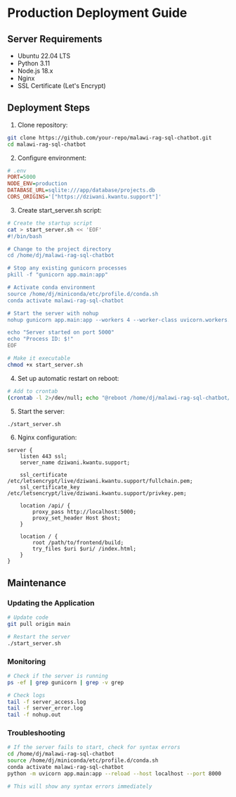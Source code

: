 # Production Deployment Guide

## Server Requirements
- Ubuntu 22.04 LTS
- Python 3.11
- Node.js 18.x
- Nginx
- SSL Certificate (Let's Encrypt)

## Deployment Steps

1. Clone repository:
```bash
git clone https://github.com/your-repo/malawi-rag-sql-chatbot.git
cd malawi-rag-sql-chatbot
```

2. Configure environment:
```ini
# .env
PORT=5000
NODE_ENV=production
DATABASE_URL=sqlite:///app/database/projects.db
CORS_ORIGINS='["https://dziwani.kwantu.support"]'
```

3. Create start_server.sh script:
```bash
# Create the startup script
cat > start_server.sh << 'EOF'
#!/bin/bash

# Change to the project directory
cd /home/dj/malawi-rag-sql-chatbot

# Stop any existing gunicorn processes
pkill -f "gunicorn app.main:app"

# Activate conda environment
source /home/dj/miniconda/etc/profile.d/conda.sh
conda activate malawi-rag-sql-chatbot

# Start the server with nohup
nohup gunicorn app.main:app --workers 4 --worker-class uvicorn.workers.UvicornWorker --bind 0.0.0.0:5000 --access-logfile server_access.log --error-logfile server_error.log --log-level info > nohup.out 2>&1 &

echo "Server started on port 5000"
echo "Process ID: $!"
EOF

# Make it executable
chmod +x start_server.sh
```

4. Set up automatic restart on reboot:
```bash
# Add to crontab
(crontab -l 2>/dev/null; echo "@reboot /home/dj/malawi-rag-sql-chatbot/start_server.sh") | crontab -
```

5. Start the server:
```bash
./start_server.sh
```

6. Nginx configuration:
```nginx
server {
    listen 443 ssl;
    server_name dziwani.kwantu.support;

    ssl_certificate /etc/letsencrypt/live/dziwani.kwantu.support/fullchain.pem;
    ssl_certificate_key /etc/letsencrypt/live/dziwani.kwantu.support/privkey.pem;

    location /api/ {
        proxy_pass http://localhost:5000;
        proxy_set_header Host $host;
    }
    
    location / {
        root /path/to/frontend/build;
        try_files $uri $uri/ /index.html;
    }
}
```

## Maintenance

### Updating the Application
```bash
# Update code
git pull origin main

# Restart the server
./start_server.sh
```

### Monitoring
```bash
# Check if the server is running
ps -ef | grep gunicorn | grep -v grep

# Check logs
tail -f server_access.log
tail -f server_error.log
tail -f nohup.out
```

### Troubleshooting
```bash
# If the server fails to start, check for syntax errors
cd /home/dj/malawi-rag-sql-chatbot
source /home/dj/miniconda/etc/profile.d/conda.sh
conda activate malawi-rag-sql-chatbot
python -m uvicorn app.main:app --reload --host localhost --port 8000

# This will show any syntax errors immediately
```
